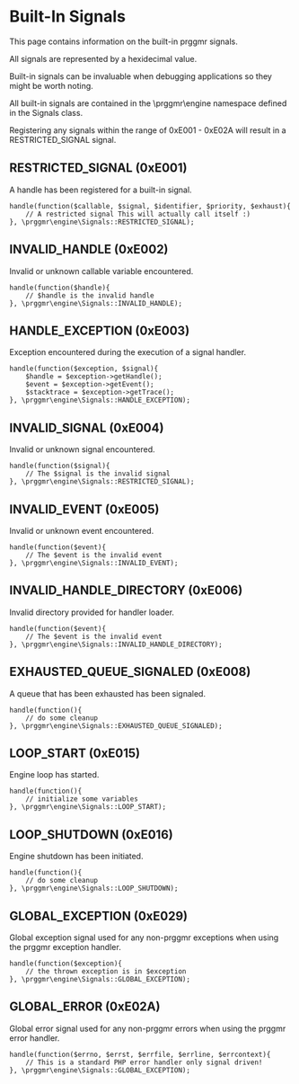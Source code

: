 # Built-In Signals
This page contains information on the built-in prggmr signals.

All signals are represented by a hexidecimal value.

Built-in signals can be invaluable when debugging applications so they might
be worth noting.

All built-in signals are contained in the \prggmr\engine namespace defined in 
the Signals class.

Registering any signals within the range of 0xE001 - 0xE02A will result in a
RESTRICTED_SIGNAL signal.

## RESTRICTED_SIGNAL (0xE001)
A handle has been registered for a built-in signal.

    handle(function($callable, $signal, $identifier, $priority, $exhaust){
        // A restricted signal This will actually call itself :)
    }, \prggmr\engine\Signals::RESTRICTED_SIGNAL);

## INVALID_HANDLE (0xE002)
Invalid or unknown callable variable encountered.

    handle(function($handle){
        // $handle is the invalid handle
    }, \prggmr\engine\Signals::INVALID_HANDLE);

## HANDLE_EXCEPTION (0xE003)
Exception encountered during the execution of a signal handler.

    handle(function($exception, $signal){
        $handle = $exception->getHandle();
        $event = $exception->getEvent();
        $stacktrace = $exception->getTrace();
    }, \prggmr\engine\Signals::HANDLE_EXCEPTION);

## INVALID_SIGNAL (0xE004)
Invalid or unknown signal encountered.

    handle(function($signal){
        // The $signal is the invalid signal
    }, \prggmr\engine\Signals::RESTRICTED_SIGNAL);

## INVALID_EVENT (0xE005)
Invalid or unknown event encountered.

    handle(function($event){
        // The $event is the invalid event
    }, \prggmr\engine\Signals::INVALID_EVENT);

## INVALID_HANDLE_DIRECTORY (0xE006)
Invalid directory provided for handler loader.

    handle(function($event){
        // The $event is the invalid event
    }, \prggmr\engine\Signals::INVALID_HANDLE_DIRECTORY);

## EXHAUSTED_QUEUE_SIGNALED (0xE008)
A queue that has been exhausted has been signaled. 

    handle(function(){
        // do some cleanup
    }, \prggmr\engine\Signals::EXHAUSTED_QUEUE_SIGNALED);

## LOOP_START (0xE015)
Engine loop has started.

    handle(function(){
        // initialize some variables
    }, \prggmr\engine\Signals::LOOP_START);

## LOOP_SHUTDOWN (0xE016)
Engine shutdown has been initiated.

    handle(function(){
        // do some cleanup
    }, \prggmr\engine\Signals::LOOP_SHUTDOWN);


## GLOBAL_EXCEPTION (0xE029)
Global exception signal used for any non-prggmr exceptions when using the prggmr
exception handler.

    handle(function($exception){
        // the thrown exception is in $exception
    }, \prggmr\engine\Signals::GLOBAL_EXCEPTION);

## GLOBAL_ERROR (0xE02A)
Global error signal used for any non-prggmr errors when using the prggmr
error handler.

    handle(function($errno, $errst, $errfile, $errline, $errcontext){
        // This is a standard PHP error handler only signal driven!
    }, \prggmr\engine\Signals::GLOBAL_EXCEPTION);